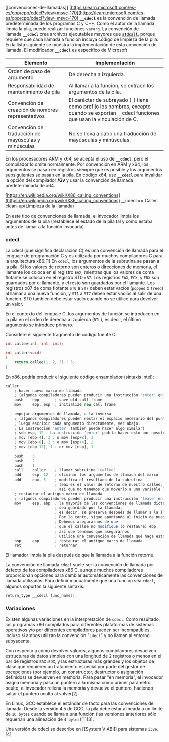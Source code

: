 [[convenciones-de-llamadas]]
[https://learn.microsoft.com/es-es/cpp/cpp/cdecl?view=msvc-170](https://learn.microsoft.com/es-es/cpp/cpp/cdecl?view=msvc-170)
**`__cdecl`** es la convención de llamada predeterminada de los programas C y C++. Como el autor de la llamada limpia la pila, puede realizar funciones `vararg`. La convención de llamada **`__cdecl`** crea archivos ejecutables mayores que **[``stdcall``](https://learn.microsoft.com/es-es/cpp/cpp/stdcall?view=msvc-170)**, porque requiere que cada llamada a función incluya código de limpieza de la pila. En la lista siguiente se muestra la implementación de esta convención de llamada. El modificador **``__cdecl``** es específico de Microsoft

|Elemento|Implementación|
|---|---|
|Orden de paso de argumento|De derecha a izquierda.|
|Responsabilidad de mantenimiento de pila|Al llamar a la función, se extraen los argumentos de la pila.|
|Convención de creación de nombres representativos|El carácter de subrayado (_) tiene como prefijo los nombres, excepto cuando se exportan __cdecl funciones que usan la vinculación de C.|
|Convención de traducción de mayúsculas y minúsculas|No se lleva a cabo una traducción de mayúsculas y minúsculas.|
En los procesadores ARM y x64, se acepta el uso de **`__cdecl`**, pero el compilador lo omite normalmente. Por convención en ARM y x64, los argumentos se pasan en registros siempre que es posible y los argumentos subsiguientes se pasan en la pila. En código x64, use **`__cdecl`** para invalidar la opción del compilador **/Gv** y usar la convención de llamada predeterminada de x64.

[https://en.wikipedia.org/wiki/X86_calling_conventions](https://en.wikipedia.org/wiki/X86_calling_conventions)
__cdecl == Caller clean-up(Limpieza de la llamada)

En este tipo de convenciones de llamada, el invocador limpia los argumentos de la pila (restablece el estado de la pila tal y como estaba antes de llamar a la función invocada).
### cdecl
La cdecl (que significa declaración C) es una convención de llamada para el lenguaje de programación C y es utilizada por muchos compiladores C para la arquitectura x86.[1] En ``cdecl``, los argumentos de la subrutina se pasan a la pila. Si los valores de retorno son enteros o direcciones de memoria, el llamante los coloca en el registro ``EAX``, mientras que los valores de coma flotante se colocan en el registro ST0 ``x87``. Los registros ``EAX``, ``ECX``, y ``EDX`` son guardados por el llamante, y el resto son guardados por el llamante. Los registros x87 de coma flotante ``ST0`` a ``ST7`` deben estar vacíos (``popped`` o ``freed``) al llamar a una nueva función, y ``ST1`` a ``ST7`` deben estar vacíos al salir de una función. ST0 también debe estar vacío cuando no se utilice para devolver un valor.

En el contexto del lenguaje C, los argumentos de función se introducen en la pila en el orden de derecha a izquierda (``RTL``), es decir, el último argumento se introduce primero.

Considere el siguiente fragmento de código fuente C:
```c
int callee(int, int, int);

int caller(void)
{
	return callee(1, 2, 3) + 5;
}
```

En x86, podría producir el siguiente código ensamblador (sintaxis Intel):
```js
caller:
    ; hacer nuevo marco de llamada
    ; (algunos compiladores pueden producir una instrucción 'enter' en su lugar)
    push    ebp       ; save old call frame
    mov     ebp, esp  ; initialize new call frame
    
  ; empujar argumentos de llamada, a la inversa
    ; (algunos compiladores pueden restar el espacio necesario del puntero de la pila,
    ; luego escribir cada argumento directamente, ver abajo.
    ; La instrucción 'enter' también puede hacer algo similar)
    ; sub esp, 12 : La instrucción 'enter' podría hacer esto por nosotros
    ; mov [ebp-4], 3 : o mov [esp+8], 3
    ; mov [ebp-8], 2 : o mov [esp+4], 2
    ; mov [ebp-12], 1 : or mov [esp], 1
    
    push    3
    push    2
    push    1
    call    callee    ; llamar subrutina 'callee'
    add     esp, 12   ; eliminar los argumentos de llamada del marco
    add     eax, 5    ; modifica el resultado de la subrutina
                      ; (eax es el valor de retorno de nuestro callee,
                      ; asi que no tenemos que moverlo a una variable local)
    ; restaurar el antiguo marco de llamada
    ; (algunos compiladores pueden producir una instrucción 'leave' en su lugar)
    mov     esp, ebp  ; la mayoría de las convenciones de llamada dictan que ebp
				      ; sea guardado por la llamada,
                      ; es decir, se preserva después de llamar a la llamada.
                      ; Por lo tanto, sigue apuntando al inicio de nuestra pila.
                      ; Debemos asegurarnos de que
                      ; que el callee no modifique (o restaure) ebp,
                      ; así que tenemos que asegurarnos
                      ; utilice una convención de llamada que haga esto
    pop     ebp       ; restaurar el antiguo marco de llamada
    ret               ; retornar
```
El llamador limpia la pila después de que la llamada a la función retorne.

La convención de llamada ``cdecl`` suele ser la convención de llamada por defecto de los compiladores x86 C, aunque muchos compiladores proporcionan opciones para cambiar automáticamente las convenciones de llamada utilizadas. Para definir manualmente que una función sea ``cdecl``, algunos soportan la siguiente sintaxis:
```c
return_type __cdecl func_name();
```

### Variaciones
Existen algunas variaciones en la interpretación de ``cdecl``. Como resultado, los programas x86 compilados para diferentes plataformas de sistemas operativos y/o por diferentes compiladores pueden ser incompatibles, incluso si ambos utilizan la convención "``cdecl``" y no llaman al entorno subyacente.

Con respecto a cómo devolver valores, algunos compiladores devuelven estructuras de datos simples con una longitud de 2 registros o menos en el par de registros ``EAX:EDX``, y las estructuras más grandes y los objetos de clase que requieren un tratamiento especial por parte del gestor de excepciones (por ejemplo, un constructor, destructor o asignación definidos) se devuelven en memoria. Para pasar "en memoria", el invocador asigna memoria y pasa un puntero a la misma como primer parámetro oculto; el invocador rellena la memoria y devuelve el puntero, haciendo saltar el puntero oculto al volver[2].

En Linux, GCC establece el estándar de facto para las convenciones de llamada. Desde la versión 4.5 de GCC, la pila debe estar alineada a un límite de ``16 bytes`` cuando se llama a una función (las versiones anteriores sólo requerían una alineación de ``4 bytes``)[1][3].

Una versión de cdecl se describe en [[System V ABI]] para sistemas ``i386``.[4]
